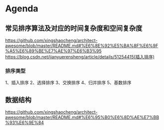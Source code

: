 # Agenda

## 常见排序算法及对应的时间复杂度和空间复杂度
https://github.com/xingshaocheng/architect-awesome/blob/master/README.md#%E6%8E%92%E5%BA%8F%E6%9F%A5%E6%89%BE%E7%AE%97%E6%B3%95
https://blog.csdn.net/jianyuerensheng/article/details/51254415(插入排序)
### 排序类型
1、插入排序
2、选择排序
3、交换排序
4、归并排序
5、基数排序

## 数据结构
https://github.com/xingshaocheng/architect-awesome/blob/master/README.md#%E6%95%B0%E6%8D%AE%E7%BB%93%E6%9E%84

